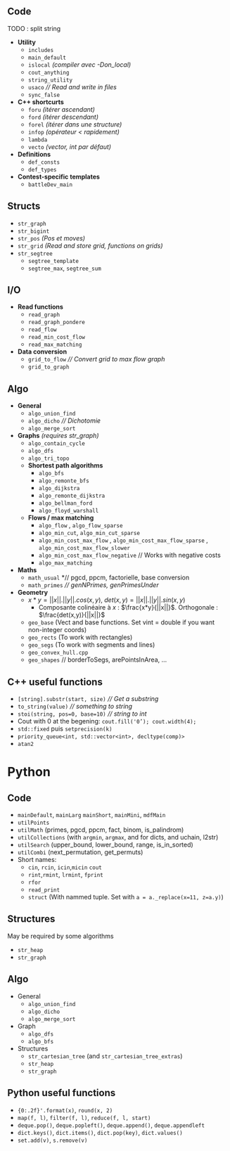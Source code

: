 ## Code

TODO : split string

- **Utility**
  - `includes`
  - `main_default`
  - `islocal` *(compiler avec -Don_local)*
  - `cout_anything`
  - `string_utility`
  - `usaco` *// Read and write in files*
  - `sync_false`
- **C++ shortcurts**
  - `foru` *(itérer ascendant)*
  - `ford` *(itérer descendant)*
  - `forel` *(itérer dans une structure)*
  - `infop` *(opérateur < rapidement)*
  - `lambda`
  - `vecto` *(vector, int par défaut)*
- **Definitions**
  - `def_consts`
  - `def_types`
- **Contest-specific templates**
  - `battleDev_main`

## Structs

- `str_graph`
- `str_bigint`
- `str_pos` *(Pos et moves)*
- `str_grid` *(Read and store grid, functions on grids)*
- `str_segtree`
    - `segtree_template`
    - `segtree_max`, `segtree_sum`

## I/O
- **Read functions**
  - `read_graph`
  - `read_graph_pondere`
  - `read_flow`
  - `read_min_cost_flow`
  - `read_max_matching`
- **Data conversion**
  - `grid_to_flow` *// Convert grid to max flow graph*
  - `grid_to_graph`

## Algo

- **General**
  - `algo_union_find`
  - `algo_dicho` *// Dichotomie*
  - `algo_merge_sort`
- **Graphs** *(requires str_graph)*
  - `algo_contain_cycle`
  - `algo_dfs`
  - `algo_tri_topo`
  - **Shortest path algorithms**
    - `algo_bfs`
    - `algo_remonte_bfs`
    - `algo_dijkstra`
    - `algo_remonte_dijkstra`
    - `algo_bellman_ford`
    - `algo_floyd_warshall`
  - **Flows / max matching**
    - `algo_flow` , `algo_flow_sparse`
    - `algo_min_cut`, `algo_min_cut_sparse`
    - `algo_min_cost_max_flow` , `algo_min_cost_max_flow_sparse` , `algo_min_cost_max_flow_slower`
    - `algo_min_cost_max_flow_negative` // Works with negative costs 
    - `algo_max_matching`
- **Maths**
  - `math_usual` *// pgcd, ppcm, factorielle, base conversion
  - `math_primes` *// genNPrimes, genPrimesUnder*
- **Geometry**
    - $x*y=||x||.||y||.cos(x,y)$, $det(x,y)=||x||.||y||.sin(x,y)$
        - Composante colinéaire à $x$ : $\frac{x*y}{||x||}$. Orthogonale : $\frac{det(x,y)}{||x||}$
    - `geo_base` (Vect and base functions. Set vint = double if you want non-integer coords)
    - `geo_rects` (To work with rectangles)
    - `geo_segs` (To work with segments and lines)
    - `geo_convex_hull.cpp`
    - `geo_shapes` // borderToSegs, arePointsInArea, ...

## C++ useful functions

  - `[string].substr(start, size)` *// Get a substring*
  - `to_string(value)` *// something to string*
  - `stoi(string, pos=0, base=10)` *// string to int*
  - Cout with 0 at the begening: ```cout.fill('0’); cout.width(4);```
  - ```std::fixed``` puis ```setprecision(k)```
  - `priority_queue<int, std::vector<int>, decltype(comp)> `
  - `atan2`



# Python

## Code

-   `mainDefault`, `mainLarg` `mainShort`, `mainMini`, `mdfMain`
-   `utilPoints`
-   `utilMath` (primes, pgcd, ppcm, fact, binom, is_palindrom)
-   `utilCollections` (with `argmin`, `argmax`, and for dicts, and uchain, l2str)
-   `utilSearch` (upper_bound, lower_bound, range, is_in_sorted)
-   `utilCombi` (next_permutation, get_permuts)
-   Short names:
    -   `cin`, `rcin`, `icin`,`micin` `cout`
    -   `rint`,`rmint`, `lrmint`, `fprint`
    -   `rfor`
    -   `read_print`
    -   `struct` (With nammed tuple. Set with `a = a._replace(x=11, z=a.y)`)

## Structures

May be required by some algorithms

-   `str_heap` 
-   `str_graph`

## Algo

-   General
    -   `algo_union_find`
    -   `algo_dicho`
    -   `algo_merge_sort`
-   Graph
    -   `algo_dfs`
    -   `algo_bfs`
-   Structures
    -   `str_cartesian_tree` (and `str_cartesian_tree_extras`)
    -   `str_heap`
    -   `str_graph`

## Python useful functions

-   `{0:.2f}'.format(x)`, `round(x, 2)`
-   `map(f, l)`, `filter(f, l)`, `reduce(f, l, start)`
-   `deque.pop()`, `deque.popleft()`, `deque.append()`, `deque.appendleft`
-   `dict.keys()`, `dict.items()`, `dict.pop(key)`, `dict.values()`
-   `set.add(v)`, `s.remove(v)`